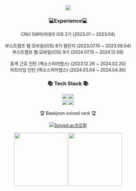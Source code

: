 <div align=center>
	<img src="https://capsule-render.vercel.app/api?type=waving&color=auto&height=200&section=header&text=MoonGoon's%20Github!&fontSize=85" />	
</div>
<div align=center>
	<h3>💻Experience💻</h3>
	<p>
	CNU SW아카데미 iOS 2기 (2023.01 ~ 2023.04) <br/> <br/>
	부스트캠프 웹·모바일(iOS) 8기 챌린지 (2023.07.10 ~ 2023.08.04) <br/>
	부스트캠프 웹·모바일(iOS) 9기 (2024.07.15 ~ 2024.12.06) <br/><br/>
	동계 근로 인턴 (엑소스피어랩스) (2023.12.26 ~ 2024.02.20) <br/>
	파트타임 인턴 (엑소스피어랩스) (2024.03.04 ~ 2024.04.30)
	</p>
</div>
<div align=center>
	<h3>📚 Tech Stack 📚</h3>
	<div align="center">
	<p>
	  <img src="https://img.shields.io/badge/Swift-F05138?style=flat-square&logo=Swift&logoColor=white"/>
	  <img src="https://img.shields.io/badge/Python-3776AB?style=flat-square&logo=Python&logoColor=white"/>
	<br>
	  <img src="https://img.shields.io/badge/github-181717?style=for-the-badge&logo=github&logoColor=white">
  	  <img src="https://img.shields.io/badge/git-F05032?style=for-the-badge&logo=git&logoColor=white">
	</p>
</div>
</div>


<div align=center>
	<p>🏆 Baekjoon solved rank 🏆</p>
	
[![Solved.ac프로필](http://mazassumnida.wtf/api/v2/generate_badge?boj=glass2300)](https://solved.ac/glass2300)
</div>
<div align=center>
	
<div>
<img height="170em" src="https://github-readme-stats-git-masterrstaa-rickstaa.vercel.app/api?username=MoonGoon72&show_icons=true&theme=swift" align="center" />
<img height="170em" src="https://github-readme-stats-git-masterrstaa-rickstaa.vercel.app/api/top-langs?username=MoonGoon72&show_icons=true&locale=en&layout=compact&hide=jupyter%20notebook&theme=swift" align="center" />
</div>
